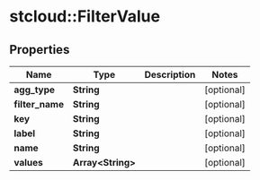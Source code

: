 # stcloud::FilterValue

## Properties
Name | Type | Description | Notes
------------ | ------------- | ------------- | -------------
**agg_type** | **String** |  | [optional] 
**filter_name** | **String** |  | [optional] 
**key** | **String** |  | [optional] 
**label** | **String** |  | [optional] 
**name** | **String** |  | [optional] 
**values** | **Array&lt;String&gt;** |  | [optional] 


